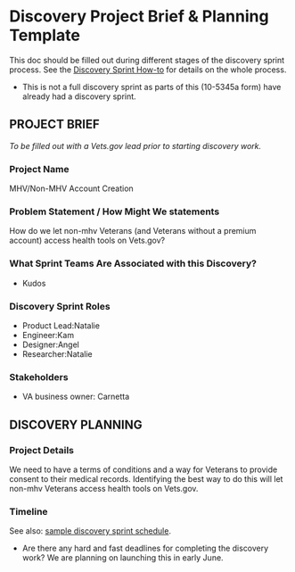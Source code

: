 
# Discovery Project Brief & Planning Template

This doc should be filled out during different stages of the discovery sprint process. See the [Discovery Sprint How-to](DiscoverySprintHowTo.md) for details on the whole process.

* This is not a full discovery sprint as parts of this (10-5345a form) have already had a discovery sprint.

## PROJECT BRIEF
_To be filled out with a Vets.gov lead prior to starting discovery work._

### Project Name
MHV/Non-MHV Account Creation 

### Problem Statement / How Might We statements
How do we let non-mhv Veterans (and Veterans without a premium account) access health tools on Vets.gov? 

### What Sprint Teams Are Associated with this Discovery? 
* Kudos

### Discovery Sprint Roles

* Product Lead:Natalie 
* Engineer:Kam 
* Designer:Angel
* Researcher:Natalie


### Stakeholders
* VA business owner: Carnetta 


## DISCOVERY PLANNING

### Project Details

We need to have a terms of conditions and a way for Veterans to provide consent to their medical records.  Identifying the best way to do this will let non-mhv Veterans access health tools on Vets.gov. 

### Timeline
See also: [sample discovery sprint schedule](https://github.com/department-of-veterans-affairs/vets.gov-team/blob/master/Work%20Practices/Discovery/SampleDiscoverySprintSchedule.md).

* Are there any hard and fast deadlines for completing the discovery work?
We are planning on launching this in early June.  

